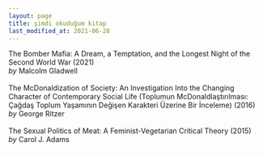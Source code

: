 ```yaml
---
layout: page
title: şimdi okuduğum kitap
last_modified_at: 2021-06-28
---
```


The Bomber Mafia: A Dream, a Temptation, and the Longest Night of the Second World War (2021)  
<i>by</i> Malcolm Gladwell  
<br />
The McDonaldization of Society: An Investigation Into the Changing Character of Contemporary Social Life (Toplumun McDonaldlaştırılması: Çağdaş Toplum Yaşamının Değişen Karakteri Üzerine Bir İnceleme) (2016)  
<i>by</i> George Ritzer  
<br />
The Sexual Politics of Meat: A Feminist-Vegetarian Critical Theory (2015)  
<i>by</i> Carol J. Adams  
<span style="color: white"> -_-_-_-_-_-_-_-_-_-_-_-_-_-_-_-_-_-_-_-_-_-_-_-_-_-_-_-_-_-_-_-_-_-_-_-_-_-_-_-_-_-_-_-_-_-_-_-_-_-_-_-_-_-_-_-_-_-_-_-_-_-_-_-_- </span>

<!-- <span style="color: white">Lorem ipsum dolor sit amet, consectetur adipiscing elit. Sed sagittis cursus erat quis tempus. Fusce semper eu eros in tristique.</span> -->
